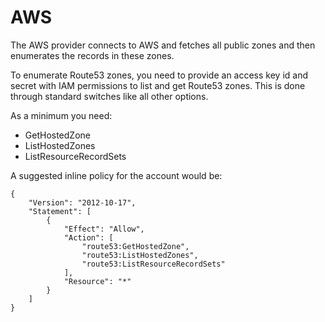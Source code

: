 # AWS

The AWS provider connects to AWS and fetches all public zones and then enumerates the records in these zones.

To enumerate Route53 zones, you need to provide an access key id and secret with IAM permissions
to list and get Route53 zones.  This is done through standard switches like all other options.

As a minimum you need:
* GetHostedZone
* ListHostedZones
* ListResourceRecordSets

A suggested inline policy for the account would be:

```
{
    "Version": "2012-10-17",
    "Statement": [
        {
            "Effect": "Allow",
            "Action": [
                "route53:GetHostedZone",
                "route53:ListHostedZones",
                "route53:ListResourceRecordSets"
            ],
            "Resource": "*"
        }
    ]
}
```